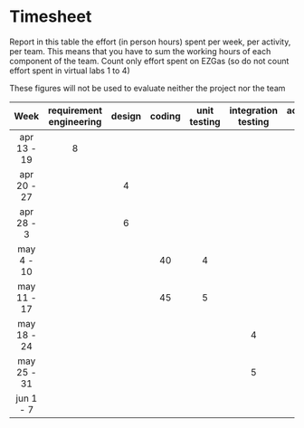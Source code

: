 # Timesheet

Report in this table the effort (in person hours) spent per week, per activity, per team. 
This means that you have to sum the working hours of each component of the team.
Count only effort spent on EZGas (so do not count effort spent in virtual labs 1 to 4)

These figures will not be used to evaluate neither the project nor the team

| Week | requirement engineering | design | coding | unit testing | integration testing | acceptance testing | management |
|:-----------:|:--------:|:-----------:|:-----------:|:----------:|:------------:|:---------------:|:-------------:|
| apr 13 - 19| 8 | | | | | | | | 
| apr 20 - 27| | 4 | | | | | | | 
| apr 28 - 3 | | 6 | | | | | | | 
| may 4 - 10 | | | 40 | 4 | | | | | 
| may 11 - 17| | | 45 | 5 | | | | | 
| may 18 - 24| | | | | 4 | | | | 
| may 25 - 31| | | | | 5 | 4 | | | 
| jun 1 -  7 | | | | | | 4 | z| | 
